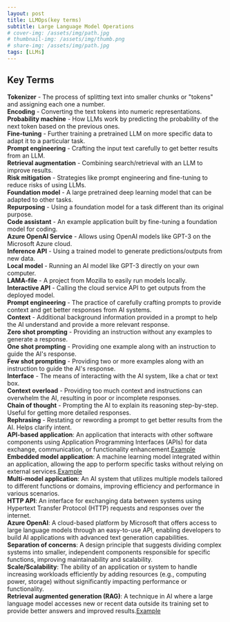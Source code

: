 ```yaml
---
layout: post
title: LLMOps(key terms)
subtitle: Large Language Model Operations
# cover-img: /assets/img/path.jpg
# thumbnail-img: /assets/img/thumb.png
# share-img: /assets/img/path.jpg
tags: [LLMs]
---
```


## Key Terms

**Tokenizer** - The process of splitting text into smaller chunks or "tokens" and assigning each one a number.  
**Encoding** - Converting the text tokens into numeric representations.  
**Probability machine** - How LLMs work by predicting the probability of the next token based on the previous ones.  
**Fine-tuning** - Further training a pretrained LLM on more specific data to adapt it to a particular task.  
**Prompt engineering** - Crafting the input text carefully to get better results from an LLM.  
**Retrieval augmentation** - Combining search/retrieval with an LLM to improve results.  
**Risk mitigation** - Strategies like prompt engineering and fine-tuning to reduce risks of using LLMs.  
**Foundation model** - A large pretrained deep learning model that can be adapted to other tasks.  
**Repurposing** - Using a foundation model for a task different than its original purpose.  
**Code assistant** - An example application built by fine-tuning a foundation model for coding.  
**Azure OpenAI Service** - Allows using OpenAI models like GPT-3 on the Microsoft Azure cloud.  
**Inference API** - Using a trained model to generate predictions/outputs from new data.  
**Local model** - Running an AI model like GPT-3 directly on your own computer.  
**LAMA-file** - A project from Mozilla to easily run models locally.  
**Interactive API** - Calling the cloud service API to get outputs from the deployed model.  
**Prompt engineering** - The practice of carefully crafting prompts to provide context and get better responses from AI systems.  
**Context** - Additional background information provided in a prompt to help the AI understand and provide a more relevant response.  
**Zero shot prompting** - Providing an instruction without any examples to generate a response.  
**One shot prompting** - Providing one example along with an instruction to guide the AI's response.  
**Few shot prompting** - Providing two or more examples along with an instruction to guide the AI's response.  
**Interface** - The means of interacting with the AI system, like a chat or text box.  
**Context overload** - Providing too much context and instructions can overwhelm the AI, resulting in poor or incomplete responses.  
**Chain of thought** - Prompting the AI to explain its reasoning step-by-step. Useful for getting more detailed responses.  
**Rephrasing** - Restating or rewording a prompt to get better results from the AI. Helps clarify intent.  
**API-based application**: An application that interacts with other software components using Application Programming Interfaces (APIs) for data exchange, communication, or functionality enhancement.[Example](https://github.com/alfredodeza/azure-chat-demo)  
**Embedded model application**: A machine learning model integrated within an application, allowing the app to perform specific tasks without relying on external services.[Example](https://github.com/alfredodeza/huggingface-deploy-azure.git)  
**Multi-model application**: An AI system that utilizes multiple models tailored to different functions or domains, improving efficiency and performance in various scenarios.  
**HTTP API**: An interface for exchanging data between systems using Hypertext Transfer Protocol (HTTP) requests and responses over the internet.  
**Azure OpenAI**: A cloud-based platform by Microsoft that offers access to large language models through an easy-to-use API, enabling developers to build AI applications with advanced text generation capabilities.  
**Separation of concerns**: A design principle that suggests dividing complex systems into smaller, independent components responsible for specific functions, improving maintainability and scalability.  
**Scale/Scalability**: The ability of an application or system to handle increasing workloads efficiently by adding resources (e.g., computing power, storage) without significantly impacting performance or functionality.  
**Retrieval augmented generation (RAG)**: A technique in AI where a large language model accesses new or recent data outside its training set to provide better answers and improved results.[Example](https://github.com/alfredodeza/azure-rag.git)  
